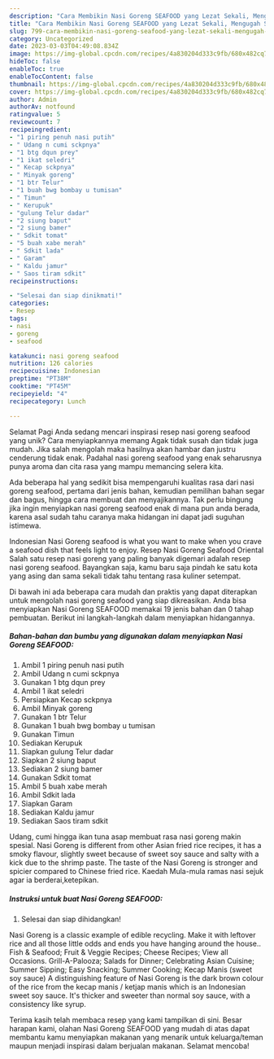 ```yaml
---
description: "Cara Membikin Nasi Goreng SEAFOOD yang Lezat Sekali, Mengugah Selera"
title: "Cara Membikin Nasi Goreng SEAFOOD yang Lezat Sekali, Mengugah Selera"
slug: 799-cara-membikin-nasi-goreng-seafood-yang-lezat-sekali-mengugah-selera
category: Uncategorized
date: 2023-03-03T04:49:08.834Z
image: https://img-global.cpcdn.com/recipes/4a830204d333c9fb/680x482cq70/nasi-goreng-seafood-foto-resep-utama.jpg
hideToc: false
enableToc: true
enableTocContent: false
thumbnail: https://img-global.cpcdn.com/recipes/4a830204d333c9fb/680x482cq70/nasi-goreng-seafood-foto-resep-utama.jpg
cover: https://img-global.cpcdn.com/recipes/4a830204d333c9fb/680x482cq70/nasi-goreng-seafood-foto-resep-utama.jpg
author: Admin
authorAv: notfound
ratingvalue: 5
reviewcount: 7
recipeingredient:
- "1 piring penuh nasi putih"
- " Udang n cumi sckpnya"
- "1 btg dqun prey"
- "1 ikat seledri"
- " Kecap sckpnya"
- " Minyak goreng"
- "1 btr Telur"
- "1 buah bwg bombay u tumisan"
- " Timun"
- " Kerupuk"
- "gulung Telur dadar"
- "2 siung baput"
- "2 siung bamer"
- " Sdkit tomat"
- "5 buah xabe merah"
- " Sdkit lada"
- " Garam"
- " Kaldu jamur"
- " Saos tiram sdkit"
recipeinstructions:

- "Selesai dan siap dinikmati!"
categories:
- Resep
tags:
- nasi
- goreng
- seafood

katakunci: nasi goreng seafood 
nutrition: 126 calories
recipecuisine: Indonesian
preptime: "PT38M"
cooktime: "PT45M"
recipeyield: "4"
recipecategory: Lunch

---
```



Selamat Pagi Anda sedang mencari inspirasi resep nasi goreng seafood yang unik? Cara menyiapkannya memang Agak tidak susah dan tidak juga mudah. Jika salah mengolah maka hasilnya akan hambar dan justru cenderung tidak enak. Padahal nasi goreng seafood yang enak seharusnya punya aroma dan cita rasa yang mampu memancing selera kita.


Ada beberapa hal yang sedikit bisa mempengaruhi kualitas rasa dari nasi goreng seafood, pertama dari jenis bahan, kemudian pemilihan bahan segar dan bagus, hingga cara membuat dan menyajikannya. Tak perlu bingung jika ingin menyiapkan nasi goreng seafood enak di mana pun anda berada, karena asal sudah tahu caranya maka hidangan ini dapat jadi suguhan istimewa.

Indonesian Nasi Goreng seafood is what you want to make when you crave a seafood dish that feels light to enjoy. Resep Nasi Goreng Seafood Oriental Salah satu resep nasi goreng yang paling banyak digemari adalah resep nasi goreng seafood. Bayangkan saja, kamu baru saja pindah ke satu kota yang asing dan sama sekali tidak tahu tentang rasa kuliner setempat.


Di bawah ini ada beberapa cara mudah dan praktis yang dapat diterapkan untuk mengolah nasi goreng seafood yang siap dikreasikan. Anda bisa menyiapkan Nasi Goreng SEAFOOD memakai 19 jenis bahan dan 0 tahap pembuatan. Berikut ini langkah-langkah dalam menyiapkan hidangannya.

<!--inarticleads1-->

##### Bahan-bahan dan bumbu yang digunakan dalam menyiapkan Nasi Goreng SEAFOOD:

1. Ambil 1 piring penuh nasi putih
1. Ambil  Udang n cumi sckpnya
1. Gunakan 1 btg dqun prey
1. Ambil 1 ikat seledri
1. Persiapkan  Kecap sckpnya
1. Ambil  Minyak goreng
1. Gunakan 1 btr Telur
1. Gunakan 1 buah bwg bombay u tumisan
1. Gunakan  Timun
1. Sediakan  Kerupuk
1. Siapkan gulung Telur dadar
1. Siapkan 2 siung baput
1. Sediakan 2 siung bamer
1. Gunakan  Sdkit tomat
1. Ambil 5 buah xabe merah
1. Ambil  Sdkit lada
1. Siapkan  Garam
1. Sediakan  Kaldu jamur
1. Sediakan  Saos tiram sdkit


Udang, cumi hingga ikan tuna asap membuat rasa nasi goreng makin spesial. Nasi Goreng is different from other Asian fried rice recipes, it has a smoky flavour, slightly sweet because of sweet soy sauce and salty with a kick due to the shrimp paste. The taste of the Nasi Goreng is stronger and spicier compared to Chinese fried rice. Kaedah Mula-mula ramas nasi sejuk agar ia berderai,ketepikan. 

<!--inarticleads2-->

##### Instruksi untuk buat Nasi Goreng SEAFOOD:


1. Selesai dan siap dihidangkan!

Nasi Goreng is a classic example of edible recycling. Make it with leftover rice and all those little odds and ends you have hanging around the house.. Fish &amp; Seafood; Fruit &amp; Veggie Recipes; Cheese Recipes; View all Occasions. Grill-A-Palooza; Salads for Dinner; Celebrating Asian Cuisine; Summer Sipping; Easy Snacking; Summer Cooking; Kecap Manis (sweet soy sauce) A distinguishing feature of Nasi Goreng is the dark brown colour of the rice from the kecap manis / ketjap manis which is an Indonesian sweet soy sauce. It&#39;s thicker and sweeter than normal soy sauce, with a consistency like syrup. 

Terima kasih telah membaca resep yang kami tampilkan di sini. Besar harapan kami, olahan Nasi Goreng SEAFOOD yang mudah di atas dapat membantu kamu menyiapkan makanan yang menarik untuk keluarga/teman maupun menjadi inspirasi dalam berjualan makanan. Selamat mencoba!

